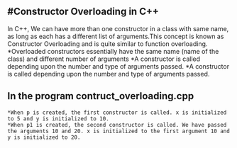 #Constructor Overloading in C++
-----------------------------------------------------------------------------------------------------------------
In C++, We can have more than one constructor in a class with same name, as long as each has a different list of arguments.This concept is known as Constructor Overloading and is quite similar to function overloading.
    *Overloaded constructors essentially have the same name (name of the class) and different number of arguments
    *A constructor is called depending upon the number and type of arguments passed.
    *A constructor is called depending upon the number and type of arguments passed.

**In the program contruct_overloading.cpp**
-----------------------------------------------------------------------------------------------------------------
    *When p is created, the first constructor is called. x is initialized to 5 and y is initialized to 10.
    *When p1 is created, the second constructor is called. We have passed the arguments 10 and 20. x is initialized to the first argument 10 and y is initialized to 20.